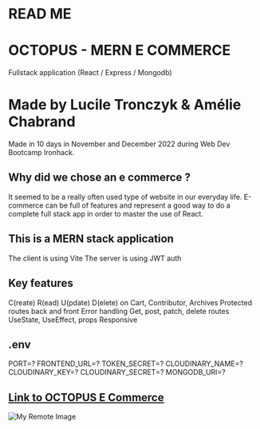 # READ ME

# OCTOPUS - MERN E COMMERCE

Fullstack application (React / Express / Mongodb)

# Made by Lucile Tronczyk & Amélie Chabrand

Made in 10 days in November and December 2022 during Web Dev Bootcamp Ironhack.

## Why did we chose an e commerce ?

It seemed to be a really often used type of website in our everyday life. E-commerce can be full of features and represent a good way to do a complete full stack app in order to master the use of React.

## This is a MERN stack application

The client is using Vite
The server is using JWT auth

## Key features

C(reate) R(ead) U(pdate) D(elete) on Cart, Contributor, Archives
Protected routes back and front
Error handling
Get, post, patch, delete routes
UseState, UseEffect, props
Responsive

## .env

PORT=?
FRONTEND_URL=?
TOKEN_SECRET=?
CLOUDINARY_NAME=?
CLOUDINARY_KEY=?
CLOUDINARY_SECRET=?
MONGODB_URI=?

## [Link to OCTOPUS E Commerce](https://octopus-ecommerce.netlify.app/)

![My Remote Image](https://res.cloudinary.com/dzkbycvev/image/upload/v1670516711/preview-octopus_z5xrwt.png)
